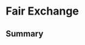 <!--
 Copyright IBM Corp. All Rights Reserved.

 SPDX-License-Identifier: CC-BY-4.0
 -->
# Fair Exchange

## Summary

